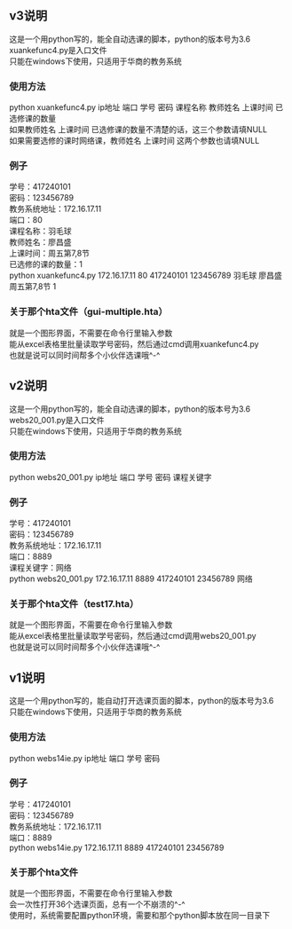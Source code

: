 ## v3说明    
这是一个用python写的，能全自动选课的脚本，python的版本号为3.6    
xuankefunc4.py是入口文件    
只能在windows下使用，只适用于华商的教务系统    
### 使用方法    
python xuankefunc4.py ip地址 端口 学号 密码 课程名称 教师姓名 上课时间 已选修课的数量    
如果教师姓名 上课时间 已选修课的数量不清楚的话，这三个参数请填NULL    
如果需要选修的课时网络课，教师姓名 上课时间 这两个参数也请填NULL    
### 例子    
学号：417240101    
密码：123456789    
教务系统地址：172.16.17.11    
端口：80    
课程名称：羽毛球    
教师姓名：廖昌盛    
上课时间：周五第7,8节    
已选修的课的数量：1    
python xuankefunc4.py 172.16.17.11 80 417240101 123456789 羽毛球 廖昌盛 周五第7,8节 1    
### 关于那个hta文件（gui-multiple.hta）    
就是一个图形界面，不需要在命令行里输入参数    
能从excel表格里批量读取学号密码，然后通过cmd调用xuankefunc4.py    
也就是说可以同时间帮多个小伙伴选课哦^-^    
    
## v2说明    
这是一个用python写的，能全自动选课的脚本，python的版本号为3.6    
webs20_001.py是入口文件    
只能在windows下使用，只适用于华商的教务系统    
### 使用方法    
python webs20_001.py ip地址 端口 学号 密码 课程关键字   
### 例子    
学号：417240101    
密码：123456789    
教务系统地址：172.16.17.11    
端口：8889    
课程关键字：网络    
python webs20_001.py 172.16.17.11 8889 417240101 23456789 网络    
### 关于那个hta文件（test17.hta）    
就是一个图形界面，不需要在命令行里输入参数    
能从excel表格里批量读取学号密码，然后通过cmd调用webs20_001.py    
也就是说可以同时间帮多个小伙伴选课哦^-^    
    
## v1说明    
这是一个用python写的，能自动打开选课页面的脚本，python的版本号为3.6    
只能在windows下使用，只适用于华商的教务系统    
### 使用方法    
python webs14ie.py ip地址 端口 学号 密码    
### 例子    
学号：417240101    
密码：123456789    
教务系统地址：172.16.17.11    
端口：8889    
python webs14ie.py 172.16.17.11 8889 417240101 23456789    
### 关于那个hta文件    
就是一个图形界面，不需要在命令行里输入参数    
会一次性打开36个选课页面，总有一个不崩溃的^-^    
使用时，系统需要配置python环境，需要和那个python脚本放在同一目录下    
